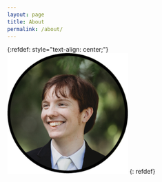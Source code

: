 ```yaml
---
layout: page
title: About
permalink: /about/
---
```

{:refdef: style="text-align: center;"}
![pfp](/assets/images/pfp.png)
{: refdef}